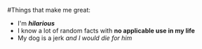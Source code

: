 #Things that make me great:
- I'm ***hilarious***
- I know a lot of random facts with **no applicable use in my life**
- My dog is a jerk *and I would die for him*

